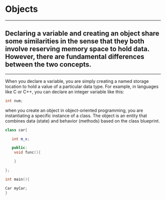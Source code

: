 # Objects
---

## Declaring a variable and creating an object share some similarities in the sense that they both involve reserving memory space to hold data. However, there are fundamental differences between the two concepts.
---

 When you declare a variable, you are simply creating a named storage location to hold a value of a particular data type. For example, in languages like C or C++, you can declare an integer variable like this:

 ```cpp
 int num;
 ```

 when you create an object in object-oriented programming, you are instantiating a specific instance of a class. The object is an entity that combines data (state) and behavior (methods) based on the class blueprint.

 ```cpp
 class car{

    int m_x;

    public:
     void func(){

     }

 };
 
 int main(){

 Car myCar;
 }
 ```